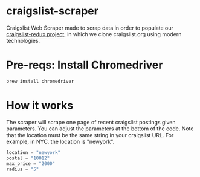# craigslist-scraper

Craigslist Web Scraper made to scrap data in order to populate our [craigslist-redux project](https://github.com/andrewhwanpark/craigslist-redux), in which we clone craigslist.org using modern technologies.

# Pre-reqs: Install Chromedriver

```zsh
brew install chromedriver
```

# How it works

The scraper will scrape one page of recent craigslist postings given parameters. You can adjust the parameters at the bottom of the code. Note that the location must be the same string in your craigslist URL. For example, in NYC, the location is "newyork".

```python
location = "newyork"
postal = "10012"
max_price = "2000"
radius = "5"
```
